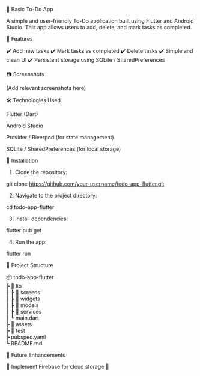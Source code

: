 📝 Basic To-Do App

A simple and user-friendly To-Do application built using Flutter and Android Studio. This app allows users to add, delete, and mark tasks as completed.

📌 Features

✔️ Add new tasks
✔️ Mark tasks as completed
✔️ Delete tasks
✔️ Simple and clean UI
✔️ Persistent storage using SQLite / SharedPreferences

📷 Screenshots

(Add relevant screenshots here)

🛠️ Technologies Used

Flutter (Dart)

Android Studio

Provider / Riverpod (for state management)

SQLite / SharedPreferences (for local storage)


🚀 Installation

1. Clone the repository:

git clone https://github.com/your-username/todo-app-flutter.git


2. Navigate to the project directory:

cd todo-app-flutter


3. Install dependencies:

flutter pub get


4. Run the app:

flutter run



📂 Project Structure

📦 todo-app-flutter  
 ┣ 📂 lib  
 ┃ ┣ 📂 screens  
 ┃ ┣ 📂 widgets  
 ┃ ┣ 📂 models  
 ┃ ┣ 📂 services  
 ┃ ┗ main.dart  
 ┣ 📂 assets  
 ┣ 📂 test  
 ┣ pubspec.yaml  
 ┗ README.md

📌 Future Enhancements

🔹 Implement Firebase for cloud storage
🔹

